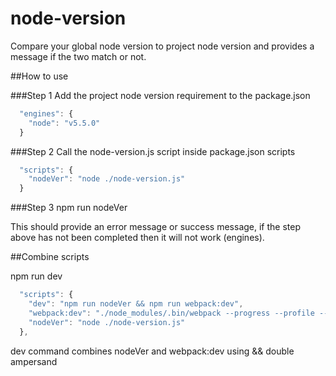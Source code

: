 # node-version

Compare your global node version to project node version and provides a message if the two match or not.



##How to use


###Step 1
Add the project node version requirement to the package.json

```javascript
  "engines": {
    "node": "v5.5.0"
  }
```




###Step 2
Call the node-version.js script inside package.json scripts

```javascript
  "scripts": {
    "nodeVer": "node ./node-version.js"
  }
```

###Step 3
npm run nodeVer

This should provide an error message or success message, if the step above has not been completed then it will not work (engines).



##Combine scripts

npm run dev

```javascript
  "scripts": {
    "dev": "npm run nodeVer && npm run webpack:dev",
    "webpack:dev": "./node_modules/.bin/webpack --progress --profile --colors
    "nodeVer": "node ./node-version.js"
  },
```

dev command combines nodeVer and webpack:dev using && double ampersand
